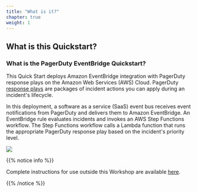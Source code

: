 ```yaml
---
title: "What is it?"
chapter: true
weight: 1
---
```


## What is this Quickstart?

### What is the PagerDuty EventBridge Quickstart?

This Quick Start deploys Amazon EventBridge integration with PagerDuty response plays on the Amazon Web Services (AWS) Cloud. PagerDuty [response plays](https://support.pagerduty.com/docs/response-automation) are packages of incident actions you can apply during an incident's lifecycle.

In this deployment, a software as a service (SaaS) event bus receives event notifications from PagerDuty and delivers them to Amazon EventBridge. An EventBridge rule evaluates incidents and invokes an AWS Step Functions workflow. The Step Functions workflow calls a Lambda function that runs the appropriate PagerDuty response play based on the incident's priority level.

![](/images/quickstart_diagram.png)

{{% notice info %}}

Complete instructions for use outside this Workshop are available [here](https://aws.amazon.com/quickstart/eventbridge/pagerduty-response-play/).

{{% /notice %}}